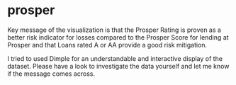# prosper

Key message of the visualization is that the Prosper Rating is proven as a better risk indicator for losses compared to the Prosper Score for lending at Prosper and that Loans rated A or AA provide a good risk mitigation. 

I tried to used Dimple for an understandable and interactive display of the dataset. Please have a look to investigate the data yourself and let me know if the message comes across. 
